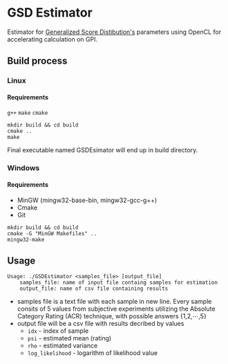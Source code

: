 # GSD Estimator

Estimator for [Generalized Score Distibution's](https://arxiv.org/abs/1909.04369) parameters using OpenCL for accelerating calculation on GPI.

## Build process

### Linux

#### Requirements
`g++` `make` `cmake`

```
mkdir build && cd build
cmake ..
make
```

Final executable named GSDEsimator will end up in build directory.

### Windows

#### Requirements
- MinGW (mingw32-base-bin, mingw32-gcc-g++)
- Cmake
- Git

```
mkdir build && cd build
cmake -G "MinGW Makefiles" ..
mingw32-make
```

## Usage

```
Usage: ./GSDEstimator <samples_file> [output_file]
	samples_file: name of input file containg samples for estimation
	output_file: name of csv file containing results
```

- samples file is a text file with each sample in new line. Every sample consits of 5 values from subjective experiments utilizing the Absolute Category Rating (ACR) technique, with possible answers {1,2,⋯,5} 
- output file will be a csv file with results decribed by values
  - `idx` - index of sample
  - `psi` - estimated mean (rating)
  - `rho` - estimated variance
  - `log_likelihood` - logarithm of likelihood value
